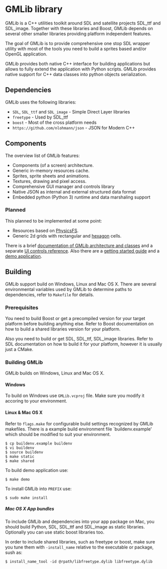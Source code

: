 # GMLib library

GMLib is a C++ utilities toolkit around SDL and satellite projects 
SDL_ttf and SDL_image. Together with these libraries and Boost, GMLib depends on
several other smaller libraries providing platform independent features.

The goal of GMLib is to provide comprehensive one stop SDL wrapper utility
with most of the tools you need to build a sprites based and/or OpenGL application.

GMLib provides both native C++ interface for building applications but
allows to fully extend the application with Python scripts. GMLib provides
native support for C++ data classes into python objects serialization.

## Dependencies

GMLib uses the following libraries:

* `SDL`, `SDL_ttf` and `SDL_image` - Simple Direct Layer libraries
* `freetype` - Used by SDL_ttf
* `boost` - Most of the cross platform needs
* `https://github.com/nlohmann/json` - JSON for Modern C++

## Components

The overview list of GMLib features:
* Components (of a screen) architecture.
* Generic in-memory resources cache.
* Sprites, sprite sheets and animations.
* Textures, drawing and pixel access.
* Comprehensive GUI manager and controls library
* Native JSON as internal and external structured data format
* Embedded python (Python 3) runtime and data marshaling support

### Planned

This planned to be implemented at some point:
* Resources based on [PhysicsFS](https://icculus.org/physfs/).
* Generic 2d grids with rectangular and [hexagon](https://www.redblobgames.com/grids/hexagons) cells.

There is a brief [documentation of GMLib architecture and classes](https://github.com/stan1y/gmlib/blob/master/Documentation.md) and a separate [UI controls reference](https://github.com/stan1y/gmlib/blob/master/GMUI_Reference.md). Also there are a [getting started guide](/) and a [demo application](https://github.com/stan1y/gmlib/tree/master/src/demo).

## Building

GMLib support build on Windows, Linux and Mac OS X. There are several environmental variables used by GMLib to determine paths to dependencies, refer to `Makefile` for details.

### Prerequisites

You need to build Boost or get a precompiled version for your target platform before building anything else. Refer to Boost documentation on how to build a shared libraries version for your platform.

Also you need to build or get SDL, SDL_ttf, SDL_image libraries. Refer to SDL documentation on how to build it for your platform, however it is usually just a CMake.

### Building GMLib

GMLib builds on Windows, Linux and Mac OS X.

#### Windows

To build on Windows use `GMLib.vcproj` file. Make sure you modify it accoring to your environment.

#### Linux & Mac OS X

Refer to `flags.make` for configurable build settings recognized by GMLib makefiles. There is a example build environment file `buildenv.example' which should be modified to suit your environment.

	$ cp buildenv.example buildenv
	$ vi buildenv
	$ source buildenv
    $ make static
    $ make shared

To build demo application use:

	$ make demo

To install GMLib into `PREFIX` use:

    $ sudo make install

##### Mac OS X App bundles

To include GMLib and dependencies into your app package on Mac, you should build Python, SDL, SDL_ttf and SDL_image as static libraries. Optionally you can use static boost libraries too.

In order to include shared libraries, such as freetype or boost, make sure you tune them with `-install_name` relative to the executable or package, sush as:

	$ install_name_tool -id @rpath/libfreetype.dylib libfreetype.dylib

